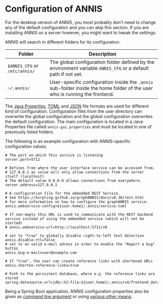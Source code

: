 # Configuration of ANNIS

For the desktop version of ANNIS, you most probably don't need to change any of the default configuration and you can skip this section.
If you are installing ANNIS on a server however, you might want to tweak the settings.

ANNIS will search in different folders for its configuration.

Folder | Description
------ | -----------
`$ANNIS_CFG` or `/etc/annis/` | The global configuration folder defined by the environment variable `ANNIS_CFG` or a default path if not set.
`~/.annis/` | User-specific configuration inside the `.annis` sub-folder inside the home folder of the user who is running the frontend.

The [Java Properties](http://en.wikipedia.org/w/index.php?title=.properties&oldid=521500688), [TOML](https://toml.io/) and [JSON](http://www.json.org/) file formats are used for different kind of configuration.
Configuration files from the user directory can overwrite the global configuration and the global configuration overwrites the
default configuration.
The main configuration is located in a Java Properties file called `annis-gui.properties` and must be located in one of previously listed folders.



The following is an example configuration with ANNIS-specific configuration values.
```properties
# The port on which this service is listening
server.port=5712

# Defines from where the user interface service can be accessed from.
# 127.0.0.1 as value will only allow connections from the server itself (localhost)
# The default value 0.0.0.0 allows connections from everywhere.
server.address=127.0.0.1

# A configuration file for the embedded REST Service. 
# See https://korpling.github.io/graphANNIS/docs/v0.30/rest.html 
# for more information on how to configure the graphANNIS service.
annis.webservice-config=${user.home}/.annis/service.toml

# If non-empty this URL is used to communicate with the REST backend service instead of using the embedded service (which will not be started)
# annis.webservice-url=http://localhost:5711/v0

# set to "true" to globally disable right-to-left text detection
annis.disable-rtl=false
# set to an valid e-mail adress in order to enable the "Report a bug" button
annis.bug-e-mail=user@example.com

# If "true", the user can create reference links with shortened URLs
annis.shorten-reference-links=true

# Path to the persistent database, where e.g. the reference links are stored  
spring.datasource.url=jdbc:h2:file:${user.home}/.annis/v4/frontend_data.h2
```

Being a Spring Boot application, ANNIS configuration properties also be given as [command line argument](https://docs.spring.io/spring-boot/docs/2.3.x/reference/html/spring-boot-features.html#boot-features-external-config-command-line-args) or using [various other means](https://docs.spring.io/spring-boot/docs/2.3.x/reference/html/spring-boot-features.html#boot-features-external-config-application-property-files).
